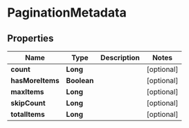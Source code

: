 
# PaginationMetadata

## Properties
Name | Type | Description | Notes
------------ | ------------- | ------------- | -------------
**count** | **Long** |  |  [optional]
**hasMoreItems** | **Boolean** |  |  [optional]
**maxItems** | **Long** |  |  [optional]
**skipCount** | **Long** |  |  [optional]
**totalItems** | **Long** |  |  [optional]



